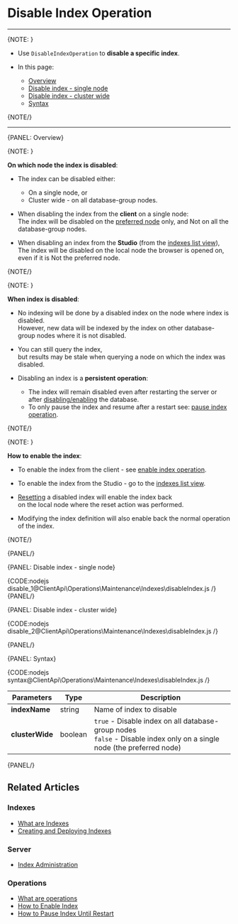 # Disable Index Operation

 ---

{NOTE: }

* Use `DisableIndexOperation` to __disable a specific index__.  

* In this page:
    * [Overview](../../../../client-api/operations/maintenance/indexes/disable-index#overview)
    * [Disable index - single node](../../../../client-api/operations/maintenance/indexes/disable-index#disable-index---single-node)
    * [Disable index - cluster wide](../../../../client-api/operations/maintenance/indexes/disable-index#disable-index---cluster-wide)
    * [Syntax](../../../../client-api/operations/maintenance/indexes/disable-index#syntax)

{NOTE/}

---

{PANEL: Overview}

{NOTE: }

__On which node the index is disabled__:

* The index can be disabled either:
    * On a single node, or
    * Cluster wide - on all database-group nodes.

* When disabling the index from the __client__ on a single node:  
  The index will be disabled on the [preferred node](../../../../client-api/configuration/load-balance/overview#the-preferred-node) only, and Not on all the database-group nodes.

* When disabling an index from the __Studio__ (from the [indexes list view](../../../../studio/database/indexes/indexes-list-view#indexes-list-view---actions)),  
  The index will be disabled on the local node the browser is opened on, even if it is Not the preferred node.


{NOTE/}

{NOTE: }

__When index is disabled__:

* No indexing will be done by a disabled index on the node where index is disabled.  
  However, new data will be indexed by the index on other database-group nodes where it is not disabled.

* You can still query the index,  
  but results may be stale when querying a node on which the index was disabled.

* Disabling an index is a __persistent operation__:
    * The index will remain disabled even after restarting the server or after [disabling/enabling](../../../../client-api/operations/server-wide/toggle-databases-state) the database.
    * To only pause the index and resume after a restart see: [pause index operation](../../../../client-api/operations/maintenance/indexes/stop-index).

{NOTE/}

{NOTE: }

__How to enable the index__:

* To enable the index from the client - see [enable index operation](../../../../client-api/operations/maintenance/indexes/enable-index).

* To enable the index from the Studio - go to the [indexes list view](../../../../studio/database/indexes/indexes-list-view#indexes-list-view---actions).

* [Resetting](../../../../client-api/operations/maintenance/indexes/reset-index) a disabled index will enable the index back  
  on the local node where the reset action was performed.

* Modifying the index definition will also enable back the normal operation of the index.

{NOTE/}

{PANEL/}

{PANEL: Disable index - single node}

{CODE:nodejs disable_1@ClientApi\Operations\Maintenance\Indexes\disableIndex.js /}
{PANEL/}

{PANEL: Disable index - cluster wide}

{CODE:nodejs disable_2@ClientApi\Operations\Maintenance\Indexes\disableIndex.js /}

{PANEL/}

{PANEL: Syntax}

{CODE:nodejs syntax@ClientApi\Operations\Maintenance\Indexes\disableIndex.js /}

| Parameters | Type | Description |
| - | - | - |
| **indexName** | string | Name of index to disable |
| **clusterWide** | boolean | `true` - Disable index on all database-group nodes<br>`false` - Disable index only on a single node (the preferred node) |

{PANEL/}

## Related Articles

### Indexes

- [What are Indexes](../../../../indexes/what-are-indexes)
- [Creating and Deploying Indexes](../../../../indexes/creating-and-deploying)

### Server

- [Index Administration](../../../../server/administration/index-administration)

### Operations

- [What are operations](../../../../client-api/operations/what-are-operations)
- [How to Enable Index](../../../../client-api/operations/maintenance/indexes/enable-index)
- [How to Pause Index Until Restart](../../../../client-api/operations/maintenance/indexes/stop-index)

